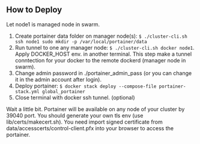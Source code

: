 
How to Deploy
---------------

Let node1 is managed node in swarm.

1. Create portainer data folder on manager node(s):
   `$ ./cluster-cli.sh ssh node1 sudo mkdir -p /var/local/portainer/data`
1. Run tunnel to one any manager node:
   `$ ./cluster-cli.sh docker node1`. Apply DOCKER_HOST env. in another terminal.
   This step make a tunnel conntection for your docker to the remote dockerd (manager node in swarm).
1. Change admin password in ./portainer_admin_pass (or you can change it in the admin account after login).
1. Deploy portainer: `$ docker stack deploy --compose-file portainer-stack.yml global_portainer`
1. Close terminal with docker ssh tunnel. (optional)

Wait a little bit. Portainer will be available on any node of your cluster by 39040 port.
You should generate your own tls env (use lib/certs/makecert.sh).
You need import signed certificate from data/accesscerts/control-client.pfx into your browser to access the portainer.
